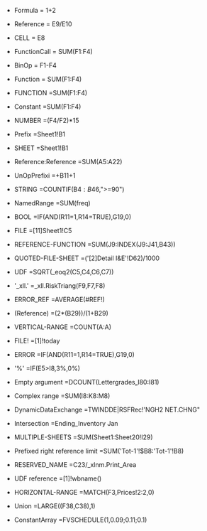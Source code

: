 
* Formula = 1+2 
* Reference = E9/E10
* CELL = E8 
* FunctionCall = SUM(F1:F4) 
* BinOp = F1-F4 
* Function = SUM(F1:F4) 
* FUNCTION =SUM(F1:F4) 
* Constant =SUM(F1:F4) 
* NUMBER =(F4/F2)*15 
* Prefix =Sheet1!B1 
* SHEET =Sheet1!B1 

* Reference:Reference =SUM(A5:A22) 
* UnOpPrefixi =+B11+1 
* STRING =COUNTIF(B$4:B$46,">=90") 
* NamedRange =SUM(freq) 
* BOOL =IF(AND(R11=1,R14=TRUE),G19,0) 
* FILE =[11]Sheet1!C5 
* REFERENCE-FUNCTION =SUM(J9:INDEX(J9:J41,B43)) 
* QUOTED-FILE-SHEET =('[2]Detail I&E'!D62)/1000 
* UDF =SQRT(_eoq2(C5,C4,C6,C7)) 
* '_xll.' =_xll.RiskTriang(F9,F7,F8) 
* ERROR_REF =AVERAGE(#REF!) 
* (Reference) =(2*(B29))/(1+B29) 
* VERTICAL-RANGE =COUNT(A:A) 
* FILE! =[1]!today 
* ERROR =IF(AND(R11=1,R14=TRUE),G19,0) 
* '%' =IF(E5>I8,3%,0%) 
* Empty argument =DCOUNT(Lettergrades„I80:I81) 
* Complex range =SUM(I8:K8:M8)
* DynamicDataExchange =TWINDDE|RSFRec!'NGH2 NET.CHNG" 
* Intersection =Ending_Inventory Jan
* MULTIPLE-SHEETS =SUM(Sheet1:Sheet20!I29) 
* Prefixed right reference limit =SUM('Tot-1'!$B8:'Tot-1'!B8) 
* RESERVED_NAME =C23/_xlnm.Print_Area
* UDF reference =[1]!wbname() 
* HORIZONTAL-RANGE =MATCH(F3,Prices!2:2,0) 
* Union =LARGE((F38,C38),1)
* ConstantArray =FVSCHEDULE(1,0.09;0.11;0.1)
